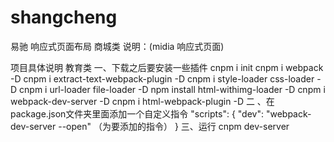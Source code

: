 # shangcheng
易驰 响应式页面布局 商城类
说明：(midia 响应式页面) 

项目具体说明  教育类
一、下载之后要安装一些插件
cnpm i init cnpm i webpack -D cnpm i extract-text-webpack-plugin -D cnpm i style-loader css-loader -D cnpm i url-loader file-loader -D npm install html-withimg-loader -D cnpm i webpack-dev-server -D cnpm i html-webpack-plugin -D 
二 、在package.json文件夹里面添加一个自定义指令 "scripts": { "dev": "webpack-dev-server --open" （为要添加的指令） } 
三、运行 cnpm dev-server

